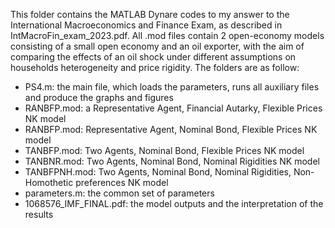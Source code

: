 This folder contains the MATLAB Dynare codes to my answer to the International Macroeconomics and Finance Exam, as described in IntMacroFin_exam_2023.pdf. All .mod files contain 2 open-economy models consisting of a small open economy and an oil exporter, with the aim of comparing the effects of an oil shock under different assumptions on households heterogeneity and price rigidity. The folders are as follow:
- PS4.m: the main file, which loads the parameters, runs all auxiliary files and produce the graphs and figures
- RANBFP.mod: a Representative Agent, Financial Autarky, Flexible Prices NK model
- RANBFP.mod: Representative Agent, Nominal Bond, Flexible Prices NK model
- TANBFP.mod: Two Agents, Nominal Bond, Flexible Prices NK model
- TANBNR.mod: Two Agents, Nominal Bond, Nominal Rigidities NK model
- TANBFPNH.mod: Two Agents, Nominal Bond, Nominal Rigidities, Non-Homothetic preferences NK model
- parameters.m: the common set of parameters
- 1068576_IMF_FINAL.pdf: the model outputs and the interpretation of the results
